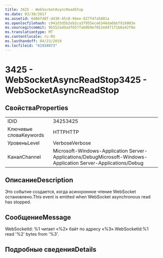 ```yaml
---
title: 3425 - WebSocketAsyncReadStop
ms.date: 03/30/2017
ms.assetid: 6d86fd8f-d430-45c0-94ee-827f4fa5881a
ms.openlocfilehash: c941d3d5b2eb2ca3f955ece6344da6bbf916003e
ms.sourcegitcommit: 9b552addadfb57fab0b9e7852ed4f1f1b8a42f8e
ms.translationtype: MT
ms.contentlocale: ru-RU
ms.lasthandoff: 04/23/2019
ms.locfileid: "61934073"
---
```

# <a name="3425---websocketasyncreadstop"></a><span data-ttu-id="d3cba-102">3425 - WebSocketAsyncReadStop</span><span class="sxs-lookup"><span data-stu-id="d3cba-102">3425 - WebSocketAsyncReadStop</span></span>
## <a name="properties"></a><span data-ttu-id="d3cba-103">Свойства</span><span class="sxs-lookup"><span data-stu-id="d3cba-103">Properties</span></span>  
  
|||  
|-|-|  
|<span data-ttu-id="d3cba-104">ID</span><span class="sxs-lookup"><span data-stu-id="d3cba-104">ID</span></span>|<span data-ttu-id="d3cba-105">3425</span><span class="sxs-lookup"><span data-stu-id="d3cba-105">3425</span></span>|  
|<span data-ttu-id="d3cba-106">Ключевые слова</span><span class="sxs-lookup"><span data-stu-id="d3cba-106">Keywords</span></span>|<span data-ttu-id="d3cba-107">HTTP</span><span class="sxs-lookup"><span data-stu-id="d3cba-107">HTTP</span></span>|  
|<span data-ttu-id="d3cba-108">Уровень</span><span class="sxs-lookup"><span data-stu-id="d3cba-108">Level</span></span>|<span data-ttu-id="d3cba-109">Verbose</span><span class="sxs-lookup"><span data-stu-id="d3cba-109">Verbose</span></span>|  
|<span data-ttu-id="d3cba-110">Канал</span><span class="sxs-lookup"><span data-stu-id="d3cba-110">Channel</span></span>|<span data-ttu-id="d3cba-111">Microsoft-Windows-Application Server-Applications/Debug</span><span class="sxs-lookup"><span data-stu-id="d3cba-111">Microsoft-Windows-Application Server-Applications/Debug</span></span>|  
  
## <a name="description"></a><span data-ttu-id="d3cba-112">Описание</span><span class="sxs-lookup"><span data-stu-id="d3cba-112">Description</span></span>  
 <span data-ttu-id="d3cba-113">Это событие создается, когда асинхронное чтение WebSocket остановлено.</span><span class="sxs-lookup"><span data-stu-id="d3cba-113">This event is emitted when WebSocket asynchronous read has stopped.</span></span>  
  
## <a name="message"></a><span data-ttu-id="d3cba-114">Сообщение</span><span class="sxs-lookup"><span data-stu-id="d3cba-114">Message</span></span>  
 <span data-ttu-id="d3cba-115">WebSocketId: %1 читает «%2» байт по адресу «%3».</span><span class="sxs-lookup"><span data-stu-id="d3cba-115">WebSocketId:%1 read '%2' bytes from '%3'.</span></span>  
  
## <a name="details"></a><span data-ttu-id="d3cba-116">Подробные сведения</span><span class="sxs-lookup"><span data-stu-id="d3cba-116">Details</span></span>
